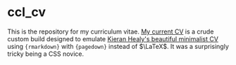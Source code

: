 # ccl_cv

This is the repository for my curriculum vitae. [My current CV](https://clanfear.github.io/ccl_cv/cv_clean/cv_clean.html) is a crude custom
build designed to emulate [Kieran Healy's beautiful minimalist CV](https://kieranhealy.org/vita.pdf) 
using `{rmarkdown}` with `{pagedown}` instead of $\LaTeX$. It was a 
surprisingly tricky being a CSS novice.
